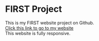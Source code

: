 # FIRST Project
 This is my FIRST website project on Github. <br>
 <a href="https://hasanzaman22.github.io/FIRST-Website-Project-Full-Responsive.github.io/">Click this link to go to my website</a> <br>
 This website is fully responsive.
